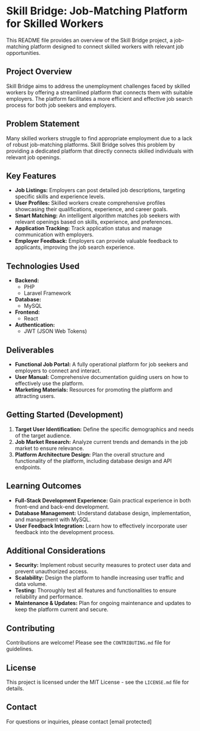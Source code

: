 # Skill Bridge: Job-Matching Platform for Skilled Workers

This README file provides an overview of the Skill Bridge project, a job-matching platform designed to connect skilled workers with relevant job opportunities.

## Project Overview

Skill Bridge aims to address the unemployment challenges faced by skilled workers by offering a streamlined platform that connects them with suitable employers.  The platform facilitates a more efficient and effective job search process for both job seekers and employers.

## Problem Statement

Many skilled workers struggle to find appropriate employment due to a lack of robust job-matching platforms. Skill Bridge solves this problem by providing a dedicated platform that directly connects skilled individuals with relevant job openings.

## Key Features

* **Job Listings:** Employers can post detailed job descriptions, targeting specific skills and experience levels.
* **User Profiles:** Skilled workers create comprehensive profiles showcasing their qualifications, experience, and career goals.
* **Smart Matching:**  An intelligent algorithm matches job seekers with relevant openings based on skills, experience, and preferences.
* **Application Tracking:**  Track application status and manage communication with employers.
* **Employer Feedback:** Employers can provide valuable feedback to applicants, improving the job search experience.

## Technologies Used

* **Backend:**
    * PHP
    * Laravel Framework
* **Database:**
    * MySQL
* **Frontend:**
    * React
* **Authentication:**
    * JWT (JSON Web Tokens)

## Deliverables

* **Functional Job Portal:** A fully operational platform for job seekers and employers to connect and interact.
* **User Manual:** Comprehensive documentation guiding users on how to effectively use the platform.
* **Marketing Materials:** Resources for promoting the platform and attracting users.

## Getting Started (Development)

1. **Target User Identification:** Define the specific demographics and needs of the target audience.
2. **Job Market Research:** Analyze current trends and demands in the job market to ensure relevance.
3. **Platform Architecture Design:** Plan the overall structure and functionality of the platform, including database design and API endpoints.

## Learning Outcomes

* **Full-Stack Development Experience:** Gain practical experience in both front-end and back-end development.
* **Database Management:**  Understand database design, implementation, and management with MySQL.
* **User Feedback Integration:** Learn how to effectively incorporate user feedback into the development process.

## Additional Considerations

* **Security:** Implement robust security measures to protect user data and prevent unauthorized access.
* **Scalability:** Design the platform to handle increasing user traffic and data volume.
* **Testing:** Thoroughly test all features and functionalities to ensure reliability and performance.
* **Maintenance & Updates:** Plan for ongoing maintenance and updates to keep the platform current and secure.

## Contributing

Contributions are welcome! Please see the `CONTRIBUTING.md` file for guidelines.

## License

This project is licensed under the MIT License - see the `LICENSE.md` file for details.

## Contact

For questions or inquiries, please contact [email protected]
